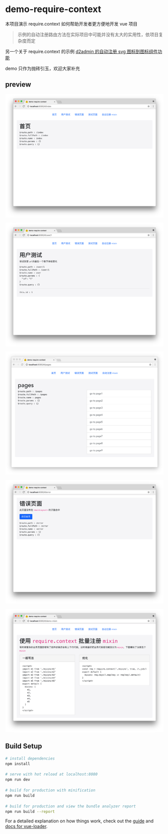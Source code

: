 # demo-require-context

本项目演示  require.context 如何帮助开发者更方便地开发 vue 项目

> 示例的自动注册路由方法在实际项目中可能并没有太大的实用性，依项目复杂度而定

另一个关于 require.context 的示例 [d2admin 的自动注册 svg 图标到图标组件功能](https://github.com/FairyEver/d2admin-vue-element/blob/master/src/assets/icons/index.js)

demo 只作为抛砖引玉，欢迎大家补充

## preview

![index](https://raw.githubusercontent.com/FairyEver/demo-require-context/master/doc/image/index.png)

![user](https://raw.githubusercontent.com/FairyEver/demo-require-context/master/doc/image/user.png)

![pages](https://raw.githubusercontent.com/FairyEver/demo-require-context/master/doc/image/pages.png)

![error](https://raw.githubusercontent.com/FairyEver/demo-require-context/master/doc/image/error.png)

![mixin](https://raw.githubusercontent.com/FairyEver/demo-require-context/master/doc/image/mixin.png)


## Build Setup

``` bash
# install dependencies
npm install

# serve with hot reload at localhost:8080
npm run dev

# build for production with minification
npm run build

# build for production and view the bundle analyzer report
npm run build --report
```

For a detailed explanation on how things work, check out the [guide](http://vuejs-templates.github.io/webpack/) and [docs for vue-loader](http://vuejs.github.io/vue-loader).
